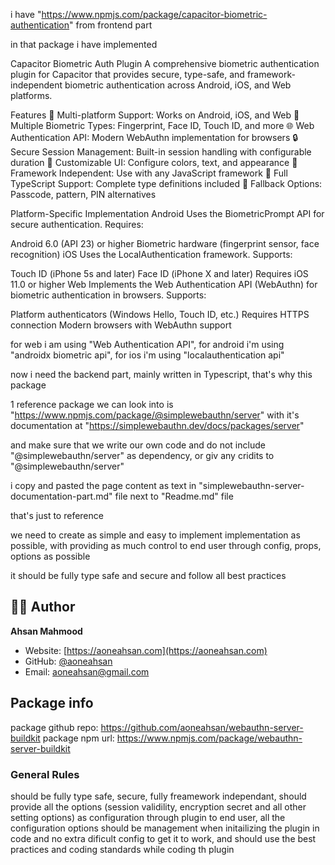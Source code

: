 i have "https://www.npmjs.com/package/capacitor-biometric-authentication" from frontend part

in that package i have implemented

Capacitor Biometric Auth Plugin
A comprehensive biometric authentication plugin for Capacitor that provides secure, type-safe, and framework-independent biometric authentication across Android, iOS, and Web platforms.

Features
🔐 Multi-platform Support: Works on Android, iOS, and Web
📱 Multiple Biometric Types: Fingerprint, Face ID, Touch ID, and more
🌐 Web Authentication API: Modern WebAuthn implementation for browsers
🔒 Secure Session Management: Built-in session handling with configurable duration
🎨 Customizable UI: Configure colors, text, and appearance
🔧 Framework Independent: Use with any JavaScript framework
📝 Full TypeScript Support: Complete type definitions included
🔄 Fallback Options: Passcode, pattern, PIN alternatives

Platform-Specific Implementation
Android
Uses the BiometricPrompt API for secure authentication. Requires:

Android 6.0 (API 23) or higher
Biometric hardware (fingerprint sensor, face recognition)
iOS
Uses the LocalAuthentication framework. Supports:

Touch ID (iPhone 5s and later)
Face ID (iPhone X and later)
Requires iOS 11.0 or higher
Web
Implements the Web Authentication API (WebAuthn) for biometric authentication in browsers. Supports:

Platform authenticators (Windows Hello, Touch ID, etc.)
Requires HTTPS connection
Modern browsers with WebAuthn support

for web i am using "Web Authentication API", for android i'm using "androidx biometric api", for ios i'm using "localauthentication api"

now i need the backend part, mainly written in Typescript, that's why this package

1 reference package we can look into is "https://www.npmjs.com/package/@simplewebauthn/server" with it's documentation at "https://simplewebauthn.dev/docs/packages/server"

and make sure that we write our own code and do not include "@simplewebauthn/server" as dependency, or giv any cridits to "@simplewebauthn/server"

i copy and pasted the page content as text in "simplewebauthn-server-documentation-part.md" file next to "Readme.md" file

that's just to reference

we need to create as simple and easy to implement implementation as possible, with providing as much control to end user through config, props, options as possible

it should be fully type safe and secure and follow all best practices

## 👨‍💻 Author

**Ahsan Mahmood**

- Website: [https://aoneahsan.com](https://aoneahsan.com)
- GitHub: [@aoneahsan](https://github.com/aoneahsan)
- Email: [aoneahsan@gmail.com](mailto:aoneahsan@gmail.com)

## Package info

package github repo: https://github.com/aoneahsan/webauthn-server-buildkit
package npm url: https://www.npmjs.com/package/webauthn-server-buildkit

### General Rules

should be fully type safe, secure, fully freamework independant, should provide all the options (session validility, encryption secret and all other setting options) as configuration through plugin to end user, all the configuration options should be management when initailizing the plugin in code and no extra dificult config to get it to work, and should use the best practices and coding standards while coding th plugin
